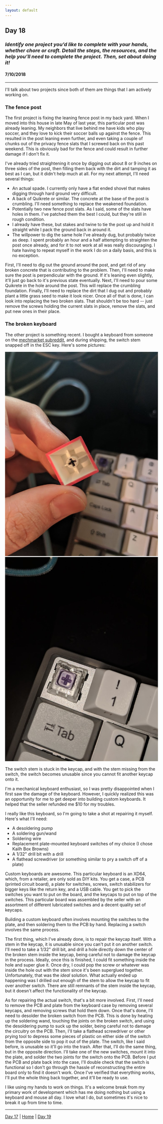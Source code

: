```yaml
---
layout: default
---
```


## Day 18
### *Identify one project you’d like to complete with your hands, whether chore or craft. Detail the steps, the resources, and the help you’ll need to complete the project. Then, set about doing it!*
#### 7/10/2018

---

I'll talk about two projects since both of them are things that I am actively working on.

### The fence post
The first project is fixing the leaning fence post in my back yard. When I moved into this house in late May of last year, this particular post was already leaning. My neighbors that live behind me have kids who play soccer, and they love to kick their soccer balls up against the fence. This resulted in the post leaning even further, and even taking a couple of chunks out of the privacy fence slats that I screwed back on this past weekend. This is obviously bad for the fence and could result in further damage if I don't fix it.

I've already tried straightening it once by digging out about 8 or 9 inches on three sides of the post, then filling them back with the dirt and tamping it as best as I can, but it didn't help much at all. For my next attempt, I'll need several things:

 - An actual spade. I currently only have a flat ended shovel that makes digging through hard ground very difficult.
 - A back of Quikrete or similar. The concrete at the base of the post is crumbling. I'll need something to replace the weakened foundation.
 - Potentially two new fence post slats. As I said, some of the slats have holes in them. I've patched them the best I could, but they're still in rough condition.
 - I already have these, but stakes and twine to tie the post up and hold it straight while I pack the ground back in around it.
 - The willpower to dig the same hole I've already dug, but probably twice as deep. I spent probably an hour and a half attempting to straighten the post once already, and for it to not work at all was really discouraging. I hate having to repeat myself in the work I do on a daily basis, and this is no exception.

First, I'll need to dig out the ground around the post, and get rid of any broken concrete that is contributing to the problem. Then, I'll need to make sure the post is perpendicular with the ground. If it's leaning even slightly, it'll just go back to it's previous state eventually. Next, I'll need to pour some Quikrete in the hole around the post. This will replace the crumbling foundation. Finally, I'll need to replace the dirt that I dug out and probably plant a little grass seed to make it look nicer. Once all of that is done, I can look into replacing the two broken slats. That shouldn't be too hard -- just remove the screws holding the current slats in place, remove the slats, and put new ones in their place.

### The broken keyboard

The other project is something recent. I bought a keyboard from someone on the [mechmarket subreddit](https://www.reddit.com/r/mechmarket), and during shipping, the switch stem snapped off in the ESC key. Here's some pictures:

![Broken Keycap](./assets/img/broken-keycap.jpg)
![Broken Switch](./assets/img/broken-stem.jpg)

The switch stem is stuck in the keycap, and with the stem missing from the switch, the switch becomes unusable since you cannot fit another keycap onto it.

I'm a mechanical keyboard enthusiast, so I was pretty disappointed when I first saw the damage of the keyboard. However, I quickly realized this was an opportunity for me to get deeper into building custom keyboards. It helped that the seller refunded me $10 for my troubles.

I really like this keyboard, so I'm going to take a shot at repairing it myself. Here's what I'll need:

 - A desoldering pump
 - A soldering gun/wand
 - Soldering wire
 - Replacement plate-mounted keyboard switches of my choice (I chose Kailh Box Browns)
 - A 1/32" drill bit with a drill
 - A flathead screwdriver (or something similar to pry a switch off of a plate)

Custom keyboards are awesome. This particular keyboard is an XD64, which, from a retailer, are only sold as DIY kits. You get a case, a PCB (printed circuit board), a plate for switches, screws, switch stabilizers for bigger keys like the return key, and a USB cable. You get to pick the switches you want to put on the board, and the keycaps to put on top of the switches. This particular board was assembled by the seller with an assortment of different lubricated switches and a decent quality set of keycaps.

Building a custom keyboard often involves mounting the switches to the plate, and then soldering them to the PCB by hand. Replacing a switch involves the same process.

The first thing, which I've already done, is to repair the keycap itself. With a stem in the keycap, it is unusable since you can't put it on another switch. I'll need to take a 1/32" drill bit, and drill a hole directly down the center of the broken stem inside the keycap, being careful not to damage the keycap in the process. Ideally, once this is finished, I could fit something inside the hole and super glue it. Once dry, I could pop the screw or whatever was inside the hole out with the stem since it's been superglued together. Unfortunately, that was the *ideal* solution. What actually ended up happening was I drilled out enough of the stem to allow the keycap to fit over another switch. There are still remnants of the stem inside the keycap, but it doesn't affect the functionality of the keycap.

As for repairing the actual switch, that's a bit more involved. First, I'll need to remove the PCB and plate from the keyboard case by removing several keycaps, and removing screws that hold them down. Once that's done, I'll need to desolder the broken switch from the PCB. This is done by heating up the soldering wand, touching the joints on the broken switch, and using the desoldering pump to suck up the solder, being careful not to damage the circuitry on the PCB. Then, I'll take a flathead screwdriver or other prying tool to depress some pieces of plastic on either side of the switch from the opposite side to pop it out of the plate. The switch, like I said before, is unusable so it'll go into the trash. After that, I'll do the same thing, but in the opposite direction. I'll take one of the new switches, mount it into the plate, and solder the two joints for the switch onto the PCB. Before I put the PCB and plate back into the case, I'll double check that the switch is functional so I don't go through the hassle of reconstructing the entire board only to find it doesn't work. Once I've verified that everything works, I'll put the whole thing back together, and it'll be ready to use.

I like using my hands to work on things. It's a welcome break from my primary work of development which has me doing nothing but using a keyboard and mouse all day. I love what I do, but sometimes it's nice to break it up from time to time.

---
[Day 17](./day-17) | [Home](./) | [Day 19](./day-19)